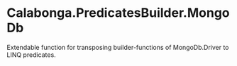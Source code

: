 # Calabonga.PredicatesBuilder.MongoDb

Extendable function for transposing builder-functions of MongoDb.Driver to LINQ predicates.